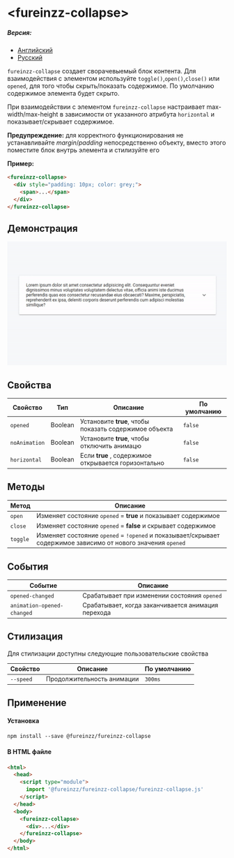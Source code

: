 # &lt;fureinzz-collapse&gt;

##### Версия:
+ [Английский](https://github.com/fureinzz/fureinzz-collapse/blob/master/README.md)
+ [Русский]()


`fureinzz-collapse`  создает сворачевыемый блок  контента. Для взаимодействия с элементом используйте `toggle()`,`open()`,`close()` или `opened`, для того чтобы скрыть/показать содержимое. По умолчанию содержимое элемента будет скрыто.


При взаимодействии с элементом `fureinzz-collapse` настраивает max-width/max-height в зависимости от указанного атрибута `horizontal` и показывает/скрывает содержимое.

**Предупреждение:**  для корректного функционирования не устанавливайте  *margin*/*padding*  непосредственно объекту, вместо этого поместите блок внутрь элемента и стилизуйте его

**Пример:**
```html
<fureinzz-collapse>
  <div style="padding: 10px; color: grey;">
    <span>...</span>
  </div>
</fureinzz-collapse>
```

## Демонстрация
![collapse.demo.gif](https://github.com/fureinzz/fureinzz-collapse/blob/master/demo-image/fr-collapse.demo.gif?raw=true)

## Cвойства
| Свойство | Тип | Описание | По умолчанию |
| --- | --- | --- | --- |
| `opened` | Boolean |Установите **true**, чтобы показать содержимое объекта | `false` |
| `noAnimation` | Boolean | Установите **true**, чтобы отключить анимацю  | `false` |
| `horizontal` | Boolean |Если **true** , содержимое открывается горизонтально | `false` |

## Методы
| Метод | Описание | 
| --- | --- | 
| `open`  | Изменяет состояние `opened` = **true** и показывает содержимое|
| `close`  | Изменяет состояние `opened` = **false**  и скрывает содержимое |
| `toggle`  |  Изменяет состояние `opened` = `!opened` и показывает/скрывает содержимое зависимо от нового значения `opened`|

## События
| Событие | Описание | 
| --- | --- | 
| `opened-changed`  | Срабатывает при изменении состояния `opened`|
| `animation-opened-changed`  | Срабатывает, когда заканчивается анимация перехода|


## Стилизация

Для стилизации доступны следующие пользовательские свойства 

| Свойство | Описание | По умолчанию |
| --- | --- | --- |
| `--speed` | Продолжительность анимации | `300ms` |

## Применение

#### Установка
```
npm install --save @fureinzz/fureinzz-collapse
```

#### В HTML файле
```html
<html>
  <head>
    <script type="module">
      import '@fureinzz/fureinzz-collapse/fureinzz-collapse.js'
    </script>
  </head>
  <body>
    <fureinzz-collapse>
      <div>...</div>
    </fureinzz-collapse>
  </body>
</html>
```